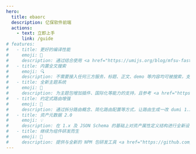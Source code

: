 ```yaml
---
hero:
  title: ebaorc
  description: 亿保软件前端
  actions:
    - text: 立即上手
      link: /guide
# features:
#   - title: 更好的编译性能
#     emoji: 🚀
#     description: 通过结合使用 <a href="https://umijs.org/blog/mfsu-faster-than-vite" target="_blank" rel="noreferrer">Umi 4 MFSU</a>、esbuild、SWC、持久缓存等方案，带来比 dumi 1.x 更快的编译速度
#   - title: 内置全文搜索
#     emoji: 🔍
#     description: 不需要接入任何三方服务，标题、正文、demo 等内容均可被搜索，支持多关键词搜索，且不会带来产物体积的增加
#   - title: 全新主题系统
#     emoji: 🎨
#     description: 为主题包增加插件、国际化等能力的支持，且参考 <a href="https://docusaurus.io/docs/swizzling" target="_blank" rel="noreferrer">Docusaurus</a> 为主题用户提供局部覆盖能力，更强更易用
#   - title: 约定式路由增强
#     emoji: 🚥
#     description: 通过拆分路由概念、简化路由配置等方式，让路由生成一改 dumi 1.x 的怪异、繁琐，更加符合直觉
#   - title: 资产元数据 2.0
#     emoji: 💡
#     description: 在 1.x 及 JSON Schema 的基础上对资产属性定义结构进行全新设计，为资产的流通提供更多可能
#   - title: 继续为组件研发而生
#     emoji: 💎
#     description: 提供与全新的 NPM 包研发工具 <a href="https://github.com/umijs/father" target="_blank" rel="noreferrer">father 4</a> 集成的脚手架，为开发者提供一站式的研发体验
---
```

